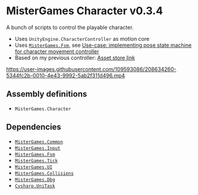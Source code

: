 # MisterGames Character v0.3.4

A bunch of scripts to control the playable character.
- Uses `UnityEngine.CharacterController` as motion core
- Uses [`MisterGames.Fsm`](https://github.com/theverymistergames/unity-common/tree/master/Fsm), see [Use-case: implementing pose state machine for character movement controller](https://github.com/theverymistergames/unity-common/tree/master/Fsm#use-case-implementing-pose-state-machine-for-character-movement-controller)
- Based on my previous controller: [Asset store link](https://assetstore.unity.com/packages/templates/systems/mv-fps-controller-181699)

https://user-images.githubusercontent.com/109593086/208634260-5344fc2b-0010-4e43-9992-5ab2f311d496.mp4

## Assembly definitions
- `MisterGames.Character`

## Dependencies
- [`MisterGames.Common`](https://github.com/theverymistergames/unity-common/tree/master/Common)
- [`MisterGames.Input`](https://github.com/theverymistergames/unity-common/tree/master/Input)
- [`MisterGames.Fsm`](https://github.com/theverymistergames/unity-common/tree/master/Fsm)
- [`MisterGames.Tick`](https://github.com/theverymistergames/unity-common/tree/master/Tick)
- [`MisterGames.UI`](https://github.com/theverymistergames/unity-common/tree/master/UI)
- [`MisterGames.Collisions`](https://github.com/theverymistergames/unity-common/tree/master/Collisions)
- [`MisterGames.Dbg`](https://github.com/theverymistergames/unity-common/tree/master/Dbg)
- [`Cysharp.UniTask`](https://github.com/Cysharp/UniTask)
